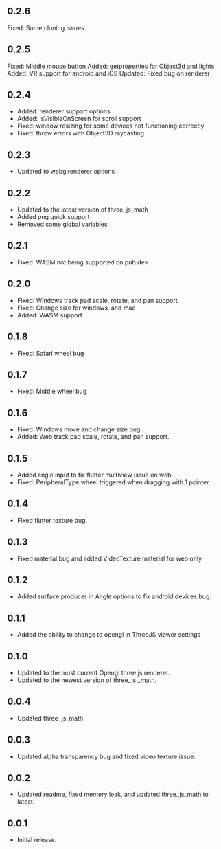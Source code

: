 ## 0.2.6

Fixed: Some cloning issues.

## 0.2.5

Fixed: Middle mouse button
Added: getproperties for Object3d and lights
Added: VR support for android and iOS
Updated: Fixed bug on renderer

## 0.2.4

* Added: renderer support options
* Added: isVisibleOnScreen for scroll support
* Fixed: window resizing for some devices not functioning correctly
* Fixed: throw errors with Object3D raycasting

## 0.2.3

* Updated to webglrenderer options

## 0.2.2

* Updated to the latest version of three_js_math
* Added png quick support
* Removed some global variables

## 0.2.1

* Fixed: WASM not being supported on pub.dev

## 0.2.0

* Fixed: Windows track pad scale, rotate, and pan support.
* Fixed: Change size for windows, and mac
* Added: WASM support

## 0.1.8

* Fixed: Safari wheel bug

## 0.1.7

* Fixed: Middle wheel bug

## 0.1.6

* Fixed: Windows move and change size bug.
* Added: Web track pad scale, rotate, and pan support.

## 0.1.5

* Added angle input to fix flutter multiview issue on web.
* Fixed: PeripheralType.wheel triggered when dragging with 1 pointer

## 0.1.4

* Fixed flutter texture bug.

## 0.1.3

* Fixed material bug and added VideoTexture material for web only

## 0.1.2

* Added surface producer in Angle options to fix android devices bug.

## 0.1.1

* Added the ability to change to opengl in ThreeJS viewer settings

## 0.1.0

* Updated to the most current Opengl three.js renderer.
* Updated to the newest version of three_js _math.

## 0.0.4

* Updated three_js_math.

## 0.0.3

* Updated alpha transparency bug and fixed video texture issue.

## 0.0.2

* Updated readme, fixed memory leak, and updated three_js_math to latest.

## 0.0.1

* Initial release.